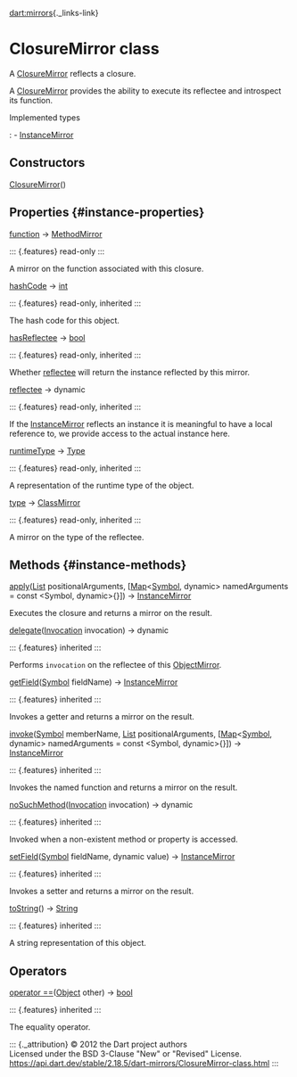 [dart:mirrors](../dart-mirrors/dart-mirrors-library){._links-link}

ClosureMirror class
===================

A [ClosureMirror](closuremirror-class) reflects a closure.

A [ClosureMirror](closuremirror-class) provides the ability to execute
its reflectee and introspect its function.

Implemented types

:   -   [InstanceMirror](instancemirror-class)

Constructors
------------

[ClosureMirror](closuremirror/closuremirror)()

Properties {#instance-properties}
----------

[function](closuremirror/function) → [MethodMirror](methodmirror-class)

::: {.features}
read-only
:::

A mirror on the function associated with this closure.

[hashCode](../dart-core/object/hashcode) → [int](../dart-core/int-class)

::: {.features}
read-only, inherited
:::

The hash code for this object.

[hasReflectee](instancemirror/hasreflectee) →
[bool](../dart-core/bool-class)

::: {.features}
read-only, inherited
:::

Whether [reflectee](instancemirror/reflectee) will return the instance
reflected by this mirror.

[reflectee](instancemirror/reflectee) → dynamic

::: {.features}
read-only, inherited
:::

If the [InstanceMirror](instancemirror-class) reflects an instance it is
meaningful to have a local reference to, we provide access to the actual
instance here.

[runtimeType](../dart-core/object/runtimetype) →
[Type](../dart-core/type-class)

::: {.features}
read-only, inherited
:::

A representation of the runtime type of the object.

[type](instancemirror/type) → [ClassMirror](classmirror-class)

::: {.features}
read-only, inherited
:::

A mirror on the type of the reflectee.

Methods {#instance-methods}
-------

[apply](closuremirror/apply)([List](../dart-core/list-class)
positionalArguments,
\[[Map](../dart-core/map-class)\<[Symbol](../dart-core/symbol-class),
dynamic\> namedArguments = const \<Symbol, dynamic\>{}\]) →
[InstanceMirror](instancemirror-class)

Executes the closure and returns a mirror on the result.

[delegate](objectmirror/delegate)([Invocation](../dart-core/invocation-class)
invocation) → dynamic

::: {.features}
inherited
:::

Performs `invocation` on the reflectee of this
[ObjectMirror](objectmirror-class).

[getField](objectmirror/getfield)([Symbol](../dart-core/symbol-class)
fieldName) → [InstanceMirror](instancemirror-class)

::: {.features}
inherited
:::

Invokes a getter and returns a mirror on the result.

[invoke](objectmirror/invoke)([Symbol](../dart-core/symbol-class)
memberName, [List](../dart-core/list-class) positionalArguments,
\[[Map](../dart-core/map-class)\<[Symbol](../dart-core/symbol-class),
dynamic\> namedArguments = const \<Symbol, dynamic\>{}\]) →
[InstanceMirror](instancemirror-class)

::: {.features}
inherited
:::

Invokes the named function and returns a mirror on the result.

[noSuchMethod](../dart-core/object/nosuchmethod)([Invocation](../dart-core/invocation-class)
invocation) → dynamic

::: {.features}
inherited
:::

Invoked when a non-existent method or property is accessed.

[setField](objectmirror/setfield)([Symbol](../dart-core/symbol-class)
fieldName, dynamic value) → [InstanceMirror](instancemirror-class)

::: {.features}
inherited
:::

Invokes a setter and returns a mirror on the result.

[toString](../dart-core/object/tostring)() →
[String](../dart-core/string-class)

::: {.features}
inherited
:::

A string representation of this object.

Operators
---------

[operator
==](../dart-core/object/operator_equals)([Object](../dart-core/object-class)
other) → [bool](../dart-core/bool-class)

::: {.features}
inherited
:::

The equality operator.

::: {._attribution}
© 2012 the Dart project authors\
Licensed under the BSD 3-Clause \"New\" or \"Revised\" License.\
<https://api.dart.dev/stable/2.18.5/dart-mirrors/ClosureMirror-class.html>
:::
